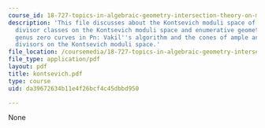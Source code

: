 ```yaml
---
course_id: 18-727-topics-in-algebraic-geometry-intersection-theory-on-moduli-spaces-spring-2006
description: 'This file discusses about the Kontsevich moduli space of stable maps,
  divisor classes on the Kontsevich moduli space and enumerative geometry, counting
  genus zero curves in Pn: Vakil''s algorithm and the cones of ample and effective
  divisors on the Kontsevich moduli space.'
file_location: /coursemedia/18-727-topics-in-algebraic-geometry-intersection-theory-on-moduli-spaces-spring-2006/da39672634b11e4f26bcf4c45dbbd950_kontsevich.pdf
file_type: application/pdf
layout: pdf
title: kontsevich.pdf
type: course
uid: da39672634b11e4f26bcf4c45dbbd950

---
```

None